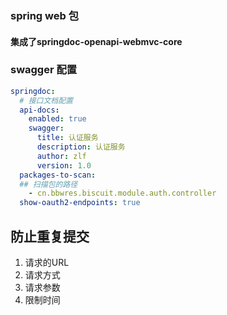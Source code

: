 ###  spring web 包

#### 集成了springdoc-openapi-webmvc-core



### swagger 配置
````yaml
springdoc:
  # 接口文档配置
  api-docs:
    enabled: true
    swagger:
      title: 认证服务
      description: 认证服务
      author: zlf
      version: 1.0
  packages-to-scan:
  ## 扫描包的路径
    - cn.bbwres.biscuit.module.auth.controller
  show-oauth2-endpoints: true
````


## 防止重复提交

1. 请求的URL
2. 请求方式
3. 请求参数
4. 限制时间 
 

